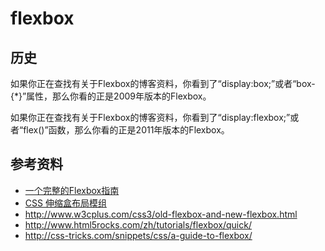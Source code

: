 # flexbox
## 历史
如果你正在查找有关于Flexbox的博客资料，你看到了“display:box;”或者“box-{*}”属性，那么你看的正是2009年版本的Flexbox。

如果你正在查找有关于Flexbox的博客资料，你看到了“display:flexbox;”或者“flex()”函数，那么你看的正是2011年版本的Flexbox。

## 参考资料
* [一个完整的Flexbox指南](http://www.w3cplus.com/css3/a-guide-to-flexbox-new.html)
* [CSS 伸缩盒布局模组](http://www.w3.org/html/ig/zh/css-flex-1/)
* http://www.w3cplus.com/css3/old-flexbox-and-new-flexbox.html
* http://www.html5rocks.com/zh/tutorials/flexbox/quick/
* http://css-tricks.com/snippets/css/a-guide-to-flexbox/